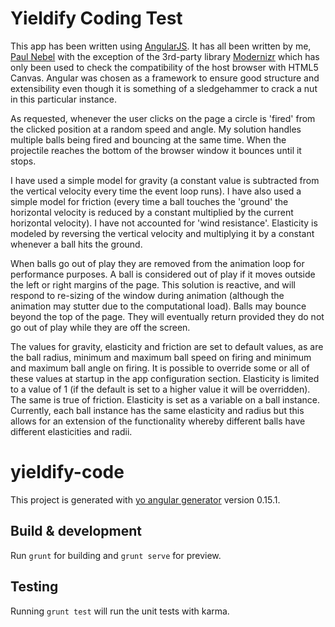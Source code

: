 # Yieldify Coding Test

This app has been written using [AngularJS](https://angularjs.org/). It has all been written by me, [Paul Nebel](http://paulnebel.io) with the exception of the 3rd-party library [Modernizr](https://modernizr.com/) which has only been used to check the compatibility of the host browser with HTML5 Canvas. Angular was chosen as a framework to ensure good structure and extensibility even though it is something of a sledgehammer to crack a nut in this particular instance.

As requested, whenever the user clicks on the page a circle is 'fired' from the clicked position at a random speed and angle. My solution handles multiple balls being fired and bouncing at the same time. When the projectile reaches the bottom of the browser window it bounces until it stops.

I have used a simple model for gravity (a constant value is subtracted from the vertical velocity every time the event loop runs).  I have also used a simple model for friction (every time a ball touches the 'ground' the horizontal velocity is reduced by a constant multiplied by the current horizontal velocity).  I have not accounted for 'wind resistance'.  Elasticity is modeled by reversing the vertical velocity and multiplying it by a constant whenever a ball hits the ground.

When balls go out of play they are removed from the animation loop for performance purposes.  A ball is considered out of play if it moves outside the left or right margins of the page.  This solution is reactive, and will respond to re-sizing of the window during animation (although the animation may stutter due to the computational load).  Balls may bounce beyond the top of the page.  They will eventually return provided they do not go out of play while they are off the screen.

The values for gravity, elasticity and friction are set to default values, as are the ball radius, minimum and maximum ball speed on firing and minimum and maximum ball angle on firing.  It is possible to override some or all of these values at startup in the app configuration section.  Elasticity is limited to a value of 1 (if the default is set to a higher value it will be overridden). The same is true of friction. Elasticity is set as a variable on a ball instance.  Currently, each ball instance has the same elasticity and radius but this allows for an extension of the functionality whereby different balls have different elasticities and radii.

# yieldify-code

This project is generated with [yo angular generator](https://github.com/yeoman/generator-angular)
version 0.15.1.

## Build & development

Run `grunt` for building and `grunt serve` for preview.

## Testing

Running `grunt test` will run the unit tests with karma.
